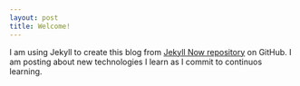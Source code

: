 ```yaml
---
layout: post
title: Welcome!
---
```


I am using Jekyll to create this blog from [Jekyll Now repository](https://github.com/barryclark/jekyll-now) on GitHub. I am posting about new technologies I learn as I commit to continuos learning.

